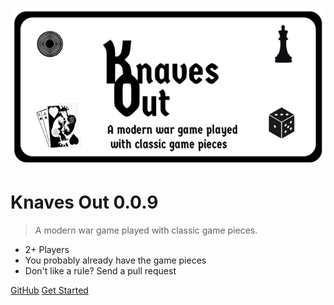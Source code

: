 <!-- _coverpage.md -->

![logo](_media/logo_small.png)

# Knaves Out 0.0.9

> A modern war game played with classic game pieces.

-   2+ Players
-   You probably already have the game pieces
-   Don't like a rule? Send a pull request

[GitHub](https://github.com/yurikoex/knaves-out/)
[Get Started](/introduction/)
